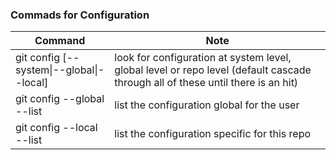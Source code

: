 ### Commads for Configuration

|Command|Note|
|-------|----|
|git config [--system\|--global\|--local]| look for configuration at system level, global level or repo level (default cascade through all of these until there is an hit)|
|git config --global --list| list the configuration global for the user |
|git config --local --list| list the configuration specific for this repo |
